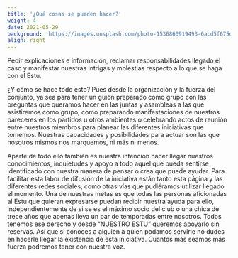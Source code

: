 ```yaml
---
title: '¿Qué cosas se pueden hacer?'
weight: 4
date: 2021-05-29
background: 'https://images.unsplash.com/photo-1536860919493-6acd5f675de5?ixid=MnwxMjA3fDB8MHxwaG90by1wYWdlfHx8fGVufDB8fHx8&ixlib=rb-1.2.1&auto=format&fit=crop&w=1084&q=80'
align: right
---
```


Pedir explicaciones e información, reclamar responsabilidades llegado el caso y manifestar nuestras intrigas y molestias respecto a lo que se haga con el Estu.

¿Y cómo se hace todo esto? Pues desde la organización y la fuerza del conjunto, ya sea para tener un guión preparado como grupo con las preguntas que queramos hacer en las juntas y asambleas a las que asistiremos como grupo, como preparando manifestaciones de nuestros pareceres en los partidos u otros ambientes o celebrando actos de reunión entre nuestros miembros para planear las diferentes iniciativas que tomemos. Nuestras capacidades y posibilidades para actuar son las que nosotros mismos nos marquemos, ni más ni menos.

Aparte de todo ello también es nuestra intención hacer llegar nuestros conocimientos, inquietudes y apoyo a todo aquel que pueda sentirse identificado con nuestra manera de pensar o crea que puede ayudar. Para facilitar esta labor de difusión de la iniciativa están tanto esta página y las diferentes redes sociales, como otras vías que pudiéramos utilizar llegado el momento. Una de nuestras metas es que todas las personas aficionadas al Estu que quieran expresarse puedan recibir nuestra ayuda para ello, independientemente de si se es el máximo socio del club o una chica de trece años que apenas lleva un par de temporadas entre nosotros. Todos tenemos ese derecho y desde “NUESTRO ESTU” queremos apoyarlo sin reservas. Así que si conoces a alguien a quien podamos servirle no dudes en hacerle llegar la existencia de esta iniciativa. Cuantos más seamos más fuerza podremos tener con nuestra voz.



